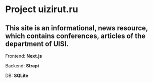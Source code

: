 # Project uizirut.ru

## This site is an informational, news resource, which contains conferences, articles of the department of UISI.

Frontend: **Next.js**

Backend: **Strapi**

DB: **SQLite**